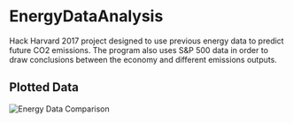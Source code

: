 # EnergyDataAnalysis
Hack Harvard 2017 project designed to use previous energy data to predict future CO2 emissions.  The program also uses S&P 500 data in order to draw conclusions between the economy and different emissions outputs.

## Plotted Data
![Energy Data Comparison](https://imgur.com/KHFwcZV.jpg)
